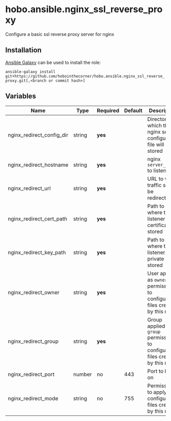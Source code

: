 # hobo.ansible.nginx_ssl_reverse_proxy
Configure a basic ssl reverse proxy server for nginx

## Installation
[Ansible Galaxy](https://galaxy.ansible.com/docs/using/installing.html) can be used to install the role:

`ansible-galaxy install git+https://github.com/hobointhecorner/hobo.ansible.nginx_ssl_reverse_proxy.git[,<branch or commit hash>]`

## Variables
|           Name            |  Type  | Required | Default | Description |
|---------------------------|--------|----------|---------|-------------|
| nginx_redirect_config_dir | string | **yes**  |         | Directory in which the nginx server configuration file will be stored |
| nginx_redirect_hostname   | string | **yes**  |         | nginx `server_name` to listen for |
| nginx_redirect_url        | string | **yes**  |         | URL to which traffic should be redirected |
| nginx_redirect_cert_path  | string | **yes**  |         | Path to where the listener SSL certificate is stored |
| nginx_redirect_key_path   | string | **yes**  |         | Path to where the listener SSL private key is stored |
| nginx_redirect_owner      | string | **yes**  |         | User applied as `owner` permissions to configuration files created by this role |
| nginx_redirect_group      | string | **yes**  |         | Group applied as `group` permissions to configuration files created by this role |
| nginx_redirect_port       | number |    no    |   443   | Port to listen on |
| nginx_redirect_mode       | string |    no    |   755   | Permissions to apply to configuration files created by this role |

